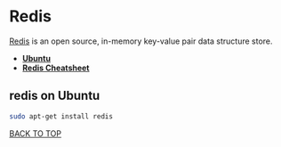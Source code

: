 Redis
=====
[Redis](https://redis.io) is an open source, in-memory key-value pair data structure store.

* [**Ubuntu**](#redis-on-ubuntu)
* [**Redis Cheatsheet**](https://github.com/ctrl-alt-del/devenv/blob/master/cheatsheet/redis)

## redis on Ubuntu
```sh
sudo apt-get install redis
```
[BACK TO TOP](https://github.com/ctrl-alt-del/devenv/tree/master/cache)
